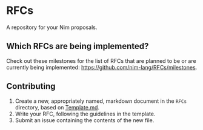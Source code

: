 # RFCs

A repository for your Nim proposals.

## Which RFCs are being implemented?

Check out these milestones for the list of RFCs that are planned to be or are currently being implemented: https://github.com/nim-lang/RFCs/milestones.


## Contributing

1. Create a new, appropriately named, markdown document in the `RFCs` directory, based on [Template.md](Template.md).
2. Write your RFC, following the guidelines in the template.
3. Submit an issue containing the contents of the new file.
